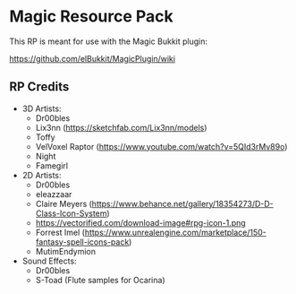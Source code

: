 # Magic Resource Pack

This RP is meant for use with the Magic Bukkit plugin:

https://github.com/elBukkit/MagicPlugin/wiki

## RP Credits

- 3D Artists:
  - Dr00bles
  - Lix3nn (https://sketchfab.com/Lix3nn/models)
  - Toffy
  - VelVoxel Raptor (https://www.youtube.com/watch?v=5QId3rMv89o)
  - Night
  - Famegirl
- 2D Artists:
  - Dr00bles
  - eleazzaar
  - Claire Meyers (https://www.behance.net/gallery/18354273/D-D-Class-Icon-System)
  - https://vectorified.com/download-image#rpg-icon-1.png
  - Forrest Imel (https://www.unrealengine.com/marketplace/150-fantasy-spell-icons-pack)
  - MutimEndymion
- Sound Effects:
  - Dr00bles
  - S-Toad (Flute samples for Ocarina)
